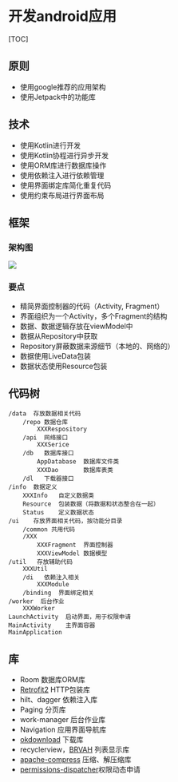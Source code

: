 


# 开发android应用

[TOC]



## 原则
* 使用google推荐的应用架构
* 使用Jetpack中的功能库


## 技术
* 使用Kotlin进行开发
* 使用Kotlin协程进行异步开发
* 使用ORM库进行数据库操作
* 使用依赖注入进行依赖管理
* 使用界面绑定库简化重复代码
* 使用约束布局进行界面布局


## 框架

### 架构图
![](https://gitee.com/cc12703/figurebed/raw/master/img/20201111113003.png)

### 要点
* 精简界面控制器的代码（Activity, Fragment）
* 界面组织为一个Activity，多个Fragment的结构
* 数据、数据逻辑存放在viewModel中
* 数据从Repository中获取
* Repository屏蔽数据来源细节（本地的、网络的）
* 数据使用LiveData包装
* 数据状态使用Resource包装


## 代码树
```
/data  存放数据相关代码
    /repo 数据仓库
        XXXRespository
    /api  网络接口
        XXXSerice
    /db   数据库接口
        AppDatabase  数据库文件类
        XXXDao       数据库表类
    /dl   下载器接口
/info  数据定义
    XXXInfo   自定义数据类
    Resource  包装数据（将数据和状态整合在一起）
    Status    定义数据状态
/ui    存放界面相关代码，按功能分目录
    /common 共用代码
    /XXX
        XXXFragment  界面控制器
        XXXViewModel 数据模型 
/util   存放辅助代码
    XXXUtil
    /di   依赖注入相关
        XXXModule 
    /binding  界面绑定相关
/worker  后台作业
    XXXWorker  
LaunchActivity  启动界面，用于权限申请
MainActivity    主界面容器
MainApplication 
```


## 库
* Room 数据库ORM库
* [Retrofit2](https://github.com/square/retrofit) HTTP包装库
* hilt、dagger 依赖注入库
* Paging  分页库
* work-manager 后台作业库
* Navigation 应用界面导航库
* [okdownload](https://github.com/lingochamp/okdownload) 下载库
* recyclerview，[BRVAH](https://github.com/CymChad/BaseRecyclerViewAdapterHelper)  列表显示库
* [apache-compress](https://commons.apache.org/proper/commons-compress/) 压缩、解压缩库
* [permissions-dispatcher](https://github.com/permissions-dispatcher/PermissionsDispatcher)权限动态申请




